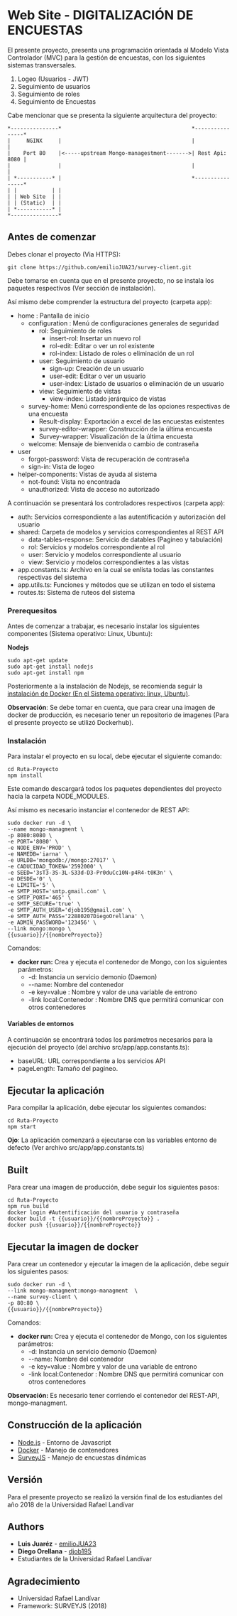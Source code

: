 # Web Site - DIGITALIZACIÓN DE ENCUESTAS

El presente proyecto, presenta una programación orientada al Modelo Vista Controlador (MVC) para la gestión de encuestas, con los siguientes sistemas transversales.

1. Logeo (Usuarios - JWT)
2. Seguimiento de usuarios
3. Seguimiento de roles
4. Seguimiento de Encuestas

Cabe mencionar que se presenta la siguiente arquitectura del proyecto:

```
*---------------*                                         *----------------*
|     NGINX     |                                         |                |
|    Port 80    |<-----upstream Mongo-managestment------->| Rest Api: 8080 |
|               |                                         |                |
| *-----------* |                                         *----------------*
| |           | |
| | Web Site  | |
| | (Static)  | |
| *-----------* |
*---------------*
```

## Antes de comenzar

Debes clonar el proyecto (Via HTTPS):
```
git clone https://github.com/emilioJUA23/survey-client.git
```

Debe tomarse en cuenta que en el presente proyecto, no se instala los paquetes respectivos (Ver sección de instalación).

Así mismo debe comprender la estructura del proyecto (carpeta app):

* home : Pantalla de inicio
  * configuration : Menú de configuraciones generales de seguridad
    * rol: Seguimiento de roles
      * insert-rol: Insertar un nuevo rol
      * rol-edit: Editar o ver un rol existente
      * rol-index: Listado de roles o eliminación de un rol
    * user: Seguimiento de usuario
      * sign-up: Creación de un usuario
      * user-edit: Editar o ver un usuario
      * user-index: Listado de usuarios o eliminación de un usuario
    * view: Seguimiento de vistas
      * view-index: Listado jerárquico de vistas
  * survey-home: Menú correspondiente de las opciones respectivas de una encuesta
    * Result-display: Exportación a excel de las encuestas existentes
    * survey-editor-wrapper: Construcción de la última encuesta
    * Survey-wrapper: Visualización de la última encuesta
  * welcome: Mensaje de bienvenida o cambio de contraseña
* user
  * forgot-password: Vista de recuperación de contraseña
  * sign-in: Vista de logeo
* helper-components: Vistas de ayuda al sistema
  * not-found: Vista no encontrada
  * unauthorized: Vista de acceso no autorizado
 
A continuación se presentará los controladores respectivos (carpeta app):

* auth: Servicios correspondiente a las autentificación y autorización del usuario
* shared: Carpeta de modelos y servicios correspondientes al REST API
  * data-tables-response: Servicio de datables (Pagineo y tabulación)
  * rol: Servicios y modelos correspondiente al rol
  * user: Servicio y modelos correspondiente al usuario
  * view: Servicio y modelos correspondientes a las vistas
* app.constants.ts: Archivo en la cual se enlista todas las constantes respectivas del sistema
* app.utils.ts: Funciones y métodos que se utilizan en todo el sistema
* routes.ts: Sistema de ruteos del sistema

### Prerequesitos

Antes de comenzar a trabajar, es necesario instalar los siguientes componentes (Sistema operativo: Linux, Ubuntu):

**Nodejs**
```
sudo apt-get update
sudo apt-get install nodejs
sudo apt-get install npm
```

Posteriormente a la instalación de Nodejs, se recomienda seguir la [instalación de Docker (En el Sistema operativo: linux, Ubuntu)](https://www.digitalocean.com/community/tutorials/como-instalar-y-usar-docker-en-ubuntu-16-04-es). 

**Observación**: Se debe tomar en cuenta, que para crear una imagen de docker de producción, es necesario tener un repositorio de imagenes (Para el presente proyecto se utilizó Dockerhub).

### Instalación

Para instalar el proyecto en su local, debe ejecutar el siguiente comando:

```
cd Ruta-Proyecto
npm install
```

Este comando descargará todos los paquetes dependientes del proyecto hacia la carpeta NODE_MODULES.

Así mismo es necesario instanciar el contenedor de REST API:

```
sudo docker run -d \
--name mongo-managment \
-p 8080:8080 \
-e PORT='8080' \
-e NODE_ENV='PROD' \
-e NAMEDB='iarna' \
-e URLDB='mongodb://mongo:27017' \
-e CADUCIDAD_TOKEN='2592000' \
-e SEED='3sT3-3S-3L-S33d-D3-Pr0duCc10N-p4R4-t0K3n' \
-e DESDE='0' \
-e LIMITE='5' \
-e SMTP_HOST='smtp.gmail.com' \
-e SMTP_PORT='465' \
-e SMTP_SECURE='true' \
-e SMTP_AUTH_USER='djob195@gmail.com' \
-e SMTP_AUTH_PASS='22880207DiegoOrellana' \
-e ADMIN_PASSWORD='123456' \
--link mongo:mongo \
{{usuario}}/{{nombreProyecto}}
```
Comandos:
* **docker run:**  Crea y ejecuta el contenedor de Mongo, con los siguientes parámetros:
  * -d: Instancia un servicio demonio (Daemon)
  * --name: Nombre del contenedor
  * -e key=value : Nombre y valor de una variable de entrono
  * -link local:Contenedor : Nombre DNS que permitirá comunicar con otros contenedores

#### Variables de entornos

A continuación se encontrará todos los parámetros necesarios para la ejecución del proyecto (del archivo src/app/app.constants.ts):
* baseURL: URL correspondiente a los servicios API
* pageLength: Tamaño del pagineo.

## Ejecutar la aplicación

Para compilar la aplicación, debe ejecutar los siguientes comandos:

```
cd Ruta-Proyecto
npm start
```

**Ojo**: La aplicación comenzará a ejecutarse con las variables entorno de defecto (Ver archivo src/app/app.constants.ts)

## Built
Para crear una imagen de producción, debe seguir los siguientes pasos:

```
cd Ruta-Proyecto
npm run build
docker login #Autentificación del usuario y contraseña 
docker build -t {{usuario}}/{{nombreProyecto}} .
docker push {{usuario}}/{{nombreProyecto}}
```

## Ejecutar la imagen de docker
Para crear un contenedor y ejecutar la imagen de la aplicación, debe seguir los siguientes pasos:

```
sudo docker run -d \
--link mongo-managment:mongo-managment  \
--name survey-client \
-p 80:80 \
{{usuario}}/{{nombreProyecto}}
```
Comandos:
* **docker run:**  Crea y ejecuta el contenedor de Mongo, con los siguientes parámetros:
  * -d: Instancia un servicio demonio (Daemon)
  * --name: Nombre del contenedor
  * -e key=value : Nombre y valor de una variable de entrono
  * -link local:Contenedor : Nombre DNS que permitirá comunicar con otros contenedores

**Observación:** Es necesario tener corriendo el contenedor del REST-API, mongo-managment.

## Construcción de la aplicación

* [Node.js](https://nodejs.org/es/) - Entorno de Javascript
* [Docker](https://www.docker.com/) - Manejo de contenedores
* [SurveyJS](https://surveyjs.io/Overview/Library/) - Manejo de encuestas dinámicas


## Versión

Para el presente proyecto se realizó la versión final de los estudiantes del año 2018 de la Universidad Rafael Landívar 

## Authors

* **Luis Juaréz** - [emilioJUA23](https://github.com/emilioJUA23)
* **Diego Orellana** - [djob195](https://github.com/djob195)
* Estudiantes de la Universidad Rafael Landívar


## Agradecimiento

* Universidad Rafael Landívar 
* Framework: SURVEYJS (2018)
